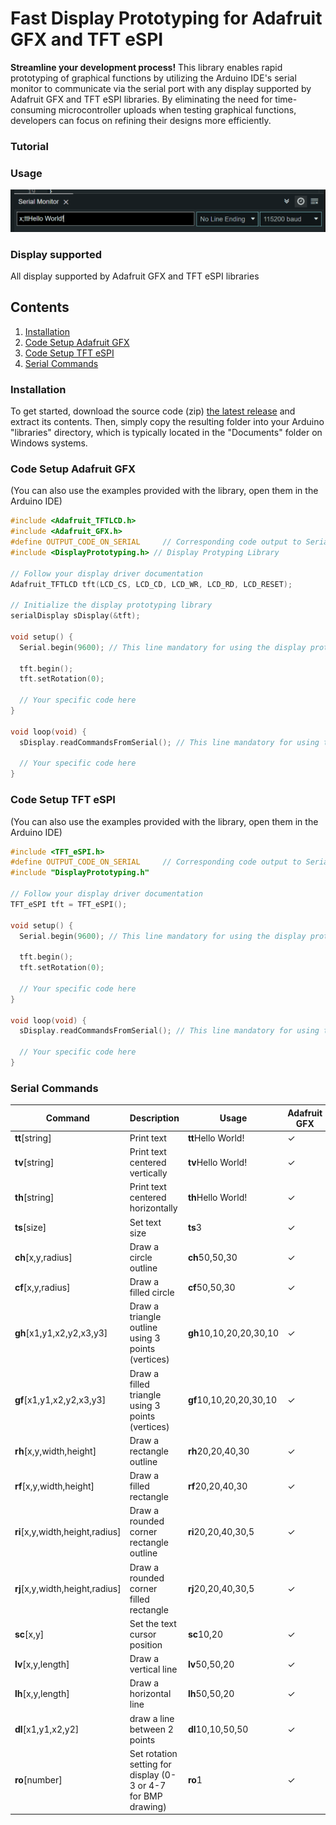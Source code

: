 # Fast Display Prototyping for Adafruit GFX and TFT eSPI
**Streamline your development process!** This library enables rapid prototyping of graphical functions by utilizing the Arduino IDE's serial monitor to communicate via the serial port with any display supported by Adafruit GFX and TFT eSPI libraries. By eliminating the need for time-consuming microcontroller uploads when testing graphical functions, developers can focus on refining their designs more efficiently. 

### Tutorial

### Usage
![Usage](images/usage.png)

### Display supported
All display supported by Adafruit GFX and TFT eSPI libraries

## Contents
1. [Installation](#installation)
2. [Code Setup Adafruit GFX](#code-setup-adafruit-gfx)
3. [Code Setup TFT eSPI](#code-setup-tft-espi)
4. [Serial Commands](#serial-commands)

### Installation
To get started, download the source code (zip) [the latest release](https://github.com/thelastoutpostworkshop/DisplayPrototyping/releases/latest) and extract its contents. Then, simply copy the resulting folder into your Arduino "libraries" directory, which is typically located in the "Documents" folder on Windows systems.

### Code Setup Adafruit GFX
(You can also use the examples provided with the library, open them in the Arduino IDE)

```c
#include <Adafruit_TFTLCD.h> 
#include <Adafruit_GFX.h>
#define OUTPUT_CODE_ON_SERIAL     // Corresponding code output to Serial Monitor
#include <DisplayPrototyping.h> // Display Protyping Library

// Follow your display driver documentation
Adafruit_TFTLCD tft(LCD_CS, LCD_CD, LCD_WR, LCD_RD, LCD_RESET);

// Initialize the display prototyping library
serialDisplay sDisplay(&tft);

void setup() {
  Serial.begin(9600); // This line mandatory for using the display prototyping library

  tft.begin();
  tft.setRotation(0);

  // Your specific code here
}

void loop(void) {
  sDisplay.readCommandsFromSerial(); // This line mandatory for using the display prototyping library

  // Your specific code here
}
```

### Code Setup TFT eSPI
(You can also use the examples provided with the library, open them in the Arduino IDE)

```c
#include <TFT_eSPI.h>
#define OUTPUT_CODE_ON_SERIAL     // Corresponding code output to Serial Monitor
#include "DisplayPrototyping.h"

// Follow your display driver documentation
TFT_eSPI tft = TFT_eSPI(); 

void setup() {
  Serial.begin(9600); // This line mandatory for using the display prototyping library

  tft.begin();
  tft.setRotation(0);

  // Your specific code here
}

void loop(void) {
  sDisplay.readCommandsFromSerial(); // This line mandatory for using the display prototyping library
  
  // Your specific code here
}
```

### Serial Commands

| Command | Description | Usage | Adafruit GFX | TFT_eSPI |
|---------|-------------|-------|--------------|------|
| **tt**[string]| Print text | **tt**Hello World! | ✓  | ✓  |
| **tv**[string]| Print text centered vertically | **tv**Hello World! | ✓  | ✓  |
| **th**[string]| Print text centered horizontally | **th**Hello World! | ✓  | ✓  |
| **ts**[size] | Set text size | **ts**3 | ✓ | ✓ |
| **ch**[x,y,radius] | Draw a circle outline | **ch**50,50,30 | ✓ | ✓ |
| **cf**[x,y,radius] | Draw a filled circle | **cf**50,50,30 | ✓ | ✓ |
| **gh**[x1,y1,x2,y2,x3,y3] | Draw a triangle outline using 3 points (vertices) | **gh**10,10,20,20,30,10 | ✓ | ✓ |
| **gf**[x1,y1,x2,y2,x3,y3] | Draw a filled triangle using 3 points (vertices)| **gf**10,10,20,20,30,10 | ✓ | ✓ |
| **rh**[x,y,width,height] | Draw a rectangle outline | **rh**20,20,40,30 | ✓ | ✓ |
| **rf**[x,y,width,height] | Draw a filled rectangle | **rf**20,20,40,30 | ✓ | ✓ |
| **ri**[x,y,width,height,radius] | Draw a rounded corner rectangle outline | **ri**20,20,40,30,5 | ✓ | ✓ |
| **rj**[x,y,width,height,radius] | Draw a rounded corner filled rectangle | **rj**20,20,40,30,5 | ✓ | ✓ |
| **sc**[x,y] | Set the text cursor position | **sc**10,20 | ✓ | ✓ |
| **lv**[x,y,length] | Draw a vertical line | **lv**50,50,20 | ✓ | ✓ |
| **lh**[x,y,length] | Draw a horizontal line | **lh**50,50,20 | ✓ | ✓ |
| **dl**[x1,y1,x2,y2] | draw a line between 2 points | **dl**10,10,50,50 | ✓ | ✓ |
| **ro**[number] | Set rotation setting for display (0-3 or 4-7 for BMP drawing) | **ro**1 | ✓ | ✗ |


